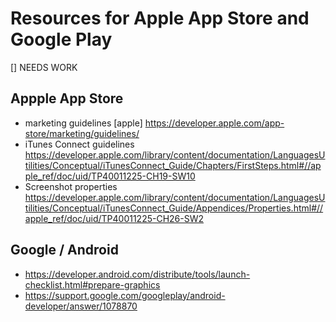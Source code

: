 # Resources for Apple App Store and Google Play

[] NEEDS WORK

## Appple App Store

 - marketing guidelines [apple] https://developer.apple.com/app-store/marketing/guidelines/
 - iTunes Connect guidelines https://developer.apple.com/library/content/documentation/LanguagesUtilities/Conceptual/iTunesConnect_Guide/Chapters/FirstSteps.html#//apple_ref/doc/uid/TP40011225-CH19-SW10
 - Screenshot properties https://developer.apple.com/library/content/documentation/LanguagesUtilities/Conceptual/iTunesConnect_Guide/Appendices/Properties.html#//apple_ref/doc/uid/TP40011225-CH26-SW2

## Google / Android

- https://developer.android.com/distribute/tools/launch-checklist.html#prepare-graphics
- https://support.google.com/googleplay/android-developer/answer/1078870



